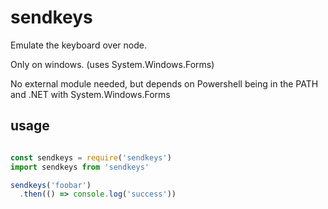 # sendkeys

Emulate the keyboard over node.

Only on windows. (uses System.Windows.Forms)

No external module needed, but depends on Powershell being in the PATH and .NET with System.Windows.Forms

## usage

```javascript

const sendkeys = require('sendkeys')
import sendkeys from 'sendkeys'

sendkeys('foobar')
  .then(() => console.log('success'))

```
